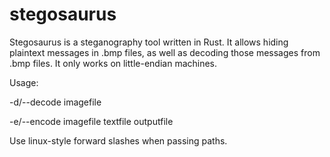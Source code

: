 # stegosaurus

Stegosaurus is a steganography tool written in Rust. It allows hiding plaintext messages in .bmp files, as well as decoding those messages from .bmp files. It only works on little-endian machines.

Usage:

-d/--decode imagefile

-e/--encode imagefile textfile outputfile

Use linux-style forward slashes when passing paths.
